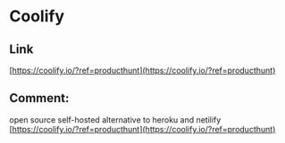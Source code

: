 # Coolify
## Link

 [https://coolify.io/?ref=producthunt](https://coolify.io/?ref=producthunt) 

## Comment:

open source self-hosted alternative to heroku and netilify 
 [https://coolify.io/?ref=producthunt](https://coolify.io/?ref=producthunt)
